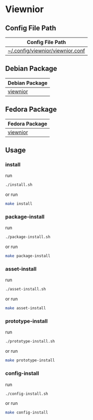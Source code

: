 
# Viewnior


## Config File Path

| Config File Path |
| --- |
| [~/.config/viewnior/viewnior.conf](./asset/overlay/etc/skel/.config/viewnior/viewnior.conf) |


## Debian Package

| Debian Package |
| --- |
| [viewnior](https://packages.debian.org/stable/viewnior) |




## Fedora Package

| Fedora Package |
| --- |
| [viewnior](https://packages.ubuntu.com/noble/viewnior) |




## Usage


### install

run

``` sh
./install.sh
```

or run

``` sh
make install
```


### package-install

run

``` sh
./package-install.sh
```

or run

``` sh
make package-install
```


### asset-install

run

``` sh
./asset-install.sh
```

or run

``` sh
make asset-install
```


### prototype-install

run

``` sh
./prototype-install.sh
```

or run

``` sh
make prototype-install
```


### config-install

run

``` sh
./config-install.sh
```

or run

``` sh
make config-install
```
